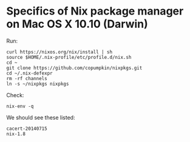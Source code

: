 # Specifics of Nix package manager on Mac OS X 10.10 (Darwin)

Run:

```
curl https://nixos.org/nix/install | sh
source $HOME/.nix-profile/etc/profile.d/nix.sh
cd ~
git clone https://github.com/copumpkin/nixpkgs.git
cd ~/.nix-defexpr
rm -rf channels
ln -s ~/nixpkgs nixpkgs
```

Check:

```
nix-env -q
```

We should see these listed:

```
cacert-20140715
nix-1.8
```
